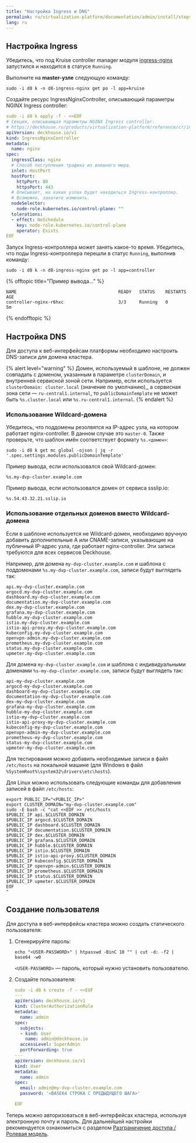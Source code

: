 ```yaml
---
title: "Настройка Ingress и DNS"
permalink: ru/virtualization-platform/documentation/admin/install/steps/ingress.html
lang: ru
---
```


## Настройка Ingress

Убедитесь, что под Kruise controller manager модуля [ingress-nginx](https://deckhouse.ru/products/kubernetes-platform/documentation/v1/modules/ingress-nginx/) запустился и находится в статусе `Running`.

Выполните на **master-узле** следующую команду:

```shell
sudo -i d8 k -n d8-ingress-nginx get po -l app=kruise
```

Создайте ресурс IngressNginxController, описывающий параметры NGINX Ingress controller:

```yaml
sudo -i d8 k apply -f - <<EOF
# Секция, описывающая параметры NGINX Ingress controller.
# https://deckhouse.ru/products/virtualization-platform/reference/cr/ingressnginxcontroller.html
apiVersion: deckhouse.io/v1
kind: IngressNginxController
metadata:
  name: nginx
spec:
  ingressClass: nginx
  # Способ поступления трафика из внешнего мира.
  inlet: HostPort
  hostPort:
    httpPort: 80
    httpsPort: 443
  # Описывает, на каких узлах будет находиться Ingress-контроллер.
  # Возможно, захотите изменить.
  nodeSelector:
    node-role.kubernetes.io/control-plane: ""
  tolerations:
  - effect: NoSchedule
    key: node-role.kubernetes.io/control-plane
    operator: Exists
EOF
```

Запуск Ingress-контроллера может занять какое-то время. Убедитесь, что поды Ingress-контроллера перешли в статус `Running`, выполнив команду:

```shell
sudo -i d8 k -n d8-ingress-nginx get po -l app=controller
```

{% offtopic title="Пример вывода..." %}
```
NAME                                       READY   STATUS    RESTARTS   AGE
controller-nginx-r6hxc                     3/3     Running   0          5m
```
{% endofftopic %}

## Настройка DNS

Для доступа к веб-интерфейсам платформы необходимо настроить DNS-записи для домена кластера.

{% alert level="warning" %}
Домен, используемый в шаблоне, не должен совпадать с доменом, указанным в параметре `clusterDomain`, и внутренней сервисной зоной сети. Например, если используется `clusterDomain: cluster.local` (значение по умолчанию),, а сервисная зона сети — `ru-central1.internal`, то `publicDomainTemplate` не может быть `%s.cluster.local` или `%s.ru-central1.internal`.
{% endalert %}

### Использование Wildcard-домена

Убедитесь, что поддомены резолвятся на IP-адрес узла, на котором работает nginx-controller. В данном случае это `master-0`. Также проверьте, что шаблон имён соответствует формату `%s.<домен>`:

```shell
sudo -i d8 k get mc global -ojson | jq -r '.spec.settings.modules.publicDomainTemplate'
```

Пример вывода, если использовался свой Wildcard-домен:

```console
%s.my-dvp-cluster.example.com
```

Пример вывода, если использовался домен от сервиса ssslip.io:

```console
%s.54.43.32.21.sslip.io
```

### Использование отдельных доменов вместо Wildcard-домена

Если в шаблоне используется не Wildcard-домен, необходимо вручную добавить дополнительные A или CNAME-записи, указывающие на публичный IP-адрес узла, где работает nginx-controller. Эти записи требуются для всех сервисов Deckhouse.

Например, для домена `my-dvp-cluster.example.com` и шаблона с поддоменами `%s.my-dvp-cluster.example.com`, записи будут выглядеть так:

```console
api.my-dvp-cluster.example.com
argocd.my-dvp-cluster.example.com
dashboard.my-dvp-cluster.example.com
documentation.my-dvp-cluster.example.com
dex.my-dvp-cluster.example.com
grafana.my-dvp-cluster.example.com
hubble.my-dvp-cluster.example.com
istio.my-dvp-cluster.example.com
istio-api-proxy.my-dvp-cluster.example.com
kubeconfig.my-dvp-cluster.example.com
openvpn-admin.my-dvp-cluster.example.com
prometheus.my-dvp-cluster.example.com
status.my-dvp-cluster.example.com
upmeter.my-dvp-cluster.example.com
```

Для домена `my-dvp-cluster.example.com` и шаблона с индивидуальными доменами `%s-my-dvp-cluster.example.com`, записи будут выглядеть так:

```console
api-my-dvp-cluster.example.com
argocd-my-dvp-cluster.example.com
dashboard-my-dvp-cluster.example.com
documentation-my-dvp-cluster.example.com
dex-my-dvp-cluster.example.com
grafana-my-dvp-cluster.example.com
hubble-my-dvp-cluster.example.com
istio-my-dvp-cluster.example.com
istio-api-proxy-my-dvp-cluster.example.com
kubeconfig-my-dvp-cluster.example.com
openvpn-admin-my-dvp-cluster.example.com
prometheus-my-dvp-cluster.example.com
status-my-dvp-cluster.example.com
upmeter-my-dvp-cluster.example.com
```

Для тестирования можно добавить необходимые записи в файл `/etc/hosts` на локальной машине (для Windows в файл `%SystemRoot%\system32\drivers\etc\hosts`).

Для Linux можно использовать следующие команды для добавления записей в файл `/etc/hosts`:

```shell
export PUBLIC_IP="<PUBLIC_IP>"
export CLUSTER_DOMAIN="my-dvp-cluster.example.com"
sudo -E bash -c "cat <<EOF >> /etc/hosts
$PUBLIC_IP api.$CLUSTER_DOMAIN
$PUBLIC_IP argocd.$CLUSTER_DOMAIN
$PUBLIC_IP dashboard.$CLUSTER_DOMAIN
$PUBLIC_IP documentation.$CLUSTER_DOMAIN
$PUBLIC_IP dex.$CLUSTER_DOMAIN
$PUBLIC_IP grafana.$CLUSTER_DOMAIN
$PUBLIC_IP hubble.$CLUSTER_DOMAIN
$PUBLIC_IP istio.$CLUSTER_DOMAIN
$PUBLIC_IP istio-api-proxy.$CLUSTER_DOMAIN
$PUBLIC_IP kubeconfig.$CLUSTER_DOMAIN
$PUBLIC_IP openvpn-admin.$CLUSTER_DOMAIN
$PUBLIC_IP prometheus.$CLUSTER_DOMAIN
$PUBLIC_IP status.$CLUSTER_DOMAIN
$PUBLIC_IP upmeter.$CLUSTER_DOMAIN
EOF
"
```

## Создание пользователя

Для доступа в веб-интерфейсы кластера можно создать статического пользователя:

1. Сгенерируйте пароль:

   ```shell
   echo "<USER-PASSWORD>" | htpasswd -BinC 10 "" | cut -d: -f2 | base64 -w0
   ```

   `<USER-PASSWORD>` — пароль, который нужно установить пользователю.

1. Создайте пользователя:

   ```yaml
   sudo -i d8 k create -f - <<EOF
   ---
   apiVersion: deckhouse.io/v1
   kind: ClusterAuthorizationRule
   metadata:
     name: admin
   spec:
     subjects:
     - kind: User
       name: admin@deckhouse.io
     accessLevel: SuperAdmin
     portForwarding: true
   ---
   apiVersion: deckhouse.io/v1
   kind: User
   metadata:
     name: admin
   spec:
     email: admin@my-dvp-cluster.example.com
     password: '<BASE64 СТРОКА С ПРЕДЫДУЩЕГО ШАГА>'
   
   EOF
   ```

Теперь можно авторизоваться в веб-интерфейсах кластера, используя электронную почту и пароль. Для дальнейшей настройки рекомендуется ознакомиться с разделом [Разграничение доступа / Ролевая модель](../../platform-management/access-control/role-model.html).

